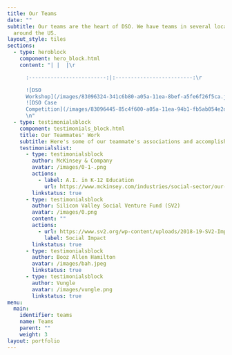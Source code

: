 ```yaml
---
title: Our Teams
date: ""
subtitle: Our teams are the heart of DSO. We have teams in several locations
  around the US.
layout_style: tiles
sections:
  - type: heroblock
    component: hero_block.html
    content: "| |  |\r

      :-------------------------:|:-------------------------:\r

      ![DSO
      Workshop](/images/83096324-341c6b80-a05a-11ea-8bef-a5fe6f26f5ca.jpg)  |  \
      ![DSO Case
      Competition](/images/83096445-85c4f600-a05a-11ea-94b1-fb5ab054e2d1.jpg)\r\
      \n"
  - type: testimonialsblock
    component: testimonials_block.html
    title: Our Teammates' Work
    subtitle: Here's some of our teammate's associations and accomplishments
    testimonialslist:
      - type: testimonialsblock
        author: McKinsey & Company
        avatar: /images/0-1-.png
        actions:
          - label: A.I. in K-12 Education
            url: https://www.mckinsey.com/industries/social-sector/our-insights/how-artificial-intelligence-will-impact-k-12-teachers
        linkstatus: true
      - type: testimonialsblock
        author: Silicon Valley Social Venture Fund (SV2)
        avatar: /images/0.png
        content: ""
        actions:
          - url: https://www.sv2.org/wp-content/uploads/2018-19-SV2-Impact-Report.pdf
            label: Social Impact
        linkstatus: true
      - type: testimonialsblock
        author: Booz Allen Hamilton
        avatar: /images/bah.jpeg
        linkstatus: true
      - type: testimonialsblock
        author: Vungle
        avatar: /images/vungle.png
        linkstatus: true
menu:
  main:
    identifier: teams
    name: Teams
    parent: ""
    weight: 3
layout: portfolio
---
```

